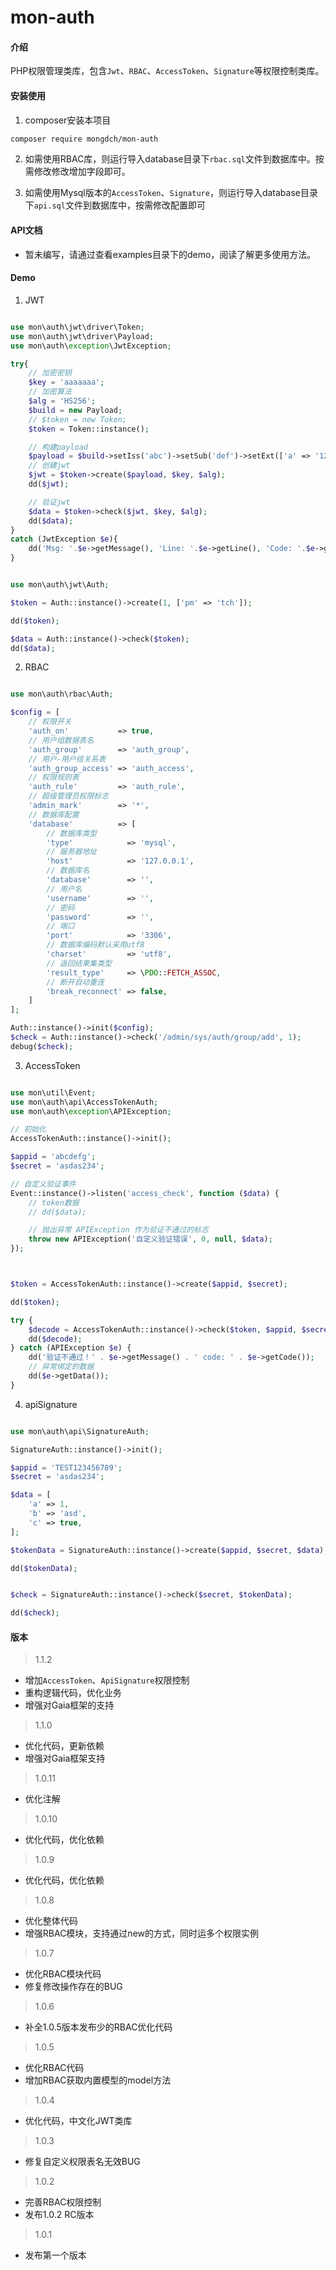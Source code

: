 # mon-auth

#### 介绍

PHP权限管理类库，包含`Jwt`、`RBAC`、`AccessToken`、`Signature`等权限控制类库。


#### 安装使用

1. composer安装本项目

```bash
composer require mongdch/mon-auth
```

2. 如需使用RBAC库，则运行导入database目录下`rbac.sql`文件到数据库中。按需修改修改增加字段即可。

3. 如需使用Mysql版本的`AccessToken`、`Signature`，则运行导入database目录下`api.sql`文件到数据库中，按需修改配置即可


#### API文档

- 暂未编写，请通过查看examples目录下的demo，阅读了解更多使用方法。


#### Demo

1. JWT

```php

use mon\auth\jwt\driver\Token;
use mon\auth\jwt\driver\Payload;
use mon\auth\exception\JwtException;

try{
	// 加密密钥
	$key = 'aaaaaaa';
	// 加密算法
	$alg = 'HS256';
	$build = new Payload;
	// $token = new Token;
	$token = Token::instance();

	// 构建payload
	$payload = $build->setIss('abc')->setSub('def')->setExt(['a' => '123'])->setExp(3600)->setAud('127.0.0.1');
	// 创建jwt
	$jwt = $token->create($payload, $key, $alg);
	dd($jwt);

	// 验证jwt
	$data = $token->check($jwt, $key, $alg);
	dd($data);
}
catch (JwtException $e){
	dd('Msg: '.$e->getMessage(), 'Line: '.$e->getLine(), 'Code: '.$e->getCode());
}

```

```php

use mon\auth\jwt\Auth;

$token = Auth::instance()->create(1, ['pm' => 'tch']);

dd($token);

$data = Auth::instance()->check($token);
dd($data);

```

2. RBAC

```php

use mon\auth\rbac\Auth;

$config = [
    // 权限开关
    'auth_on'           => true,
    // 用户组数据表名               
    'auth_group'        => 'auth_group',
    // 用户-用户组关系表     
    'auth_group_access' => 'auth_access',
    // 权限规则表    
    'auth_rule'         => 'auth_rule',
    // 超级管理员权限标志       
    'admin_mark'        => '*',
    // 数据库配置              
    'database'          => [
        // 数据库类型
        'type'            => 'mysql',
        // 服务器地址
        'host'            => '127.0.0.1',
        // 数据库名
        'database'        => '',
        // 用户名
        'username'        => '',
        // 密码
        'password'        => '',
        // 端口
        'port'            => '3306',
        // 数据库编码默认采用utf8
        'charset'         => 'utf8',
        // 返回结果集类型
        'result_type'     => \PDO::FETCH_ASSOC,
        // 断开自动重连
        'break_reconnect' => false,
    ]
];

Auth::instance()->init($config);
$check = Auth::instance()->check('/admin/sys/auth/group/add', 1);
debug($check);

```

3. AccessToken

```php

use mon\util\Event;
use mon\auth\api\AccessTokenAuth;
use mon\auth\exception\APIException;

// 初始化
AccessTokenAuth::instance()->init();

$appid = 'abcdefg';
$secret = 'asdas234';

// 自定义验证事件
Event::instance()->listen('access_check', function ($data) {
    // token数据
    // dd($data);

    // 抛出异常 APIException 作为验证不通过的标志
    throw new APIException('自定义验证错误', 0, null, $data);
});



$token = AccessTokenAuth::instance()->create($appid, $secret);

dd($token);

try {
    $decode = AccessTokenAuth::instance()->check($token, $appid, $secret);
    dd($decode);
} catch (APIException $e) {
    dd('验证不通过！' . $e->getMessage() . ' code: ' . $e->getCode());
    // 异常绑定的数据
    dd($e->getData());
}


```

4. apiSignature

```php

use mon\auth\api\SignatureAuth;

SignatureAuth::instance()->init();

$appid = 'TEST123456789';
$secret = 'asdas234';

$data = [
    'a' => 1,
    'b' => 'asd',
    'c' => true,
];

$tokenData = SignatureAuth::instance()->create($appid, $secret, $data);

dd($tokenData);


$check = SignatureAuth::instance()->check($secret, $tokenData);

dd($check);

```


#### 版本

> 1.1.2

* 增加`AccessToken`、`ApiSignature`权限控制
* 重构逻辑代码，优化业务
* 增强对Gaia框架的支持


> 1.1.0

* 优化代码，更新依赖
* 增强对Gaia框架支持


> 1.0.11

* 优化注解


> 1.0.10

* 优化代码，优化依赖


> 1.0.9

* 优化代码，优化依赖


> 1.0.8

* 优化整体代码
* 增强RBAC模块，支持通过new的方式，同时运多个权限实例

> 1.0.7

* 优化RBAC模块代码
* 修复修改操作存在的BUG

> 1.0.6

* 补全1.0.5版本发布少的RBAC优化代码

> 1.0.5

* 优化RBAC代码
* 增加RBAC获取内置模型的model方法

> 1.0.4

* 优化代码，中文化JWT类库

> 1.0.3

* 修复自定义权限表名无效BUG

> 1.0.2

* 完善RBAC权限控制
* 发布1.0.2 RC版本

> 1.0.1

* 发布第一个版本
